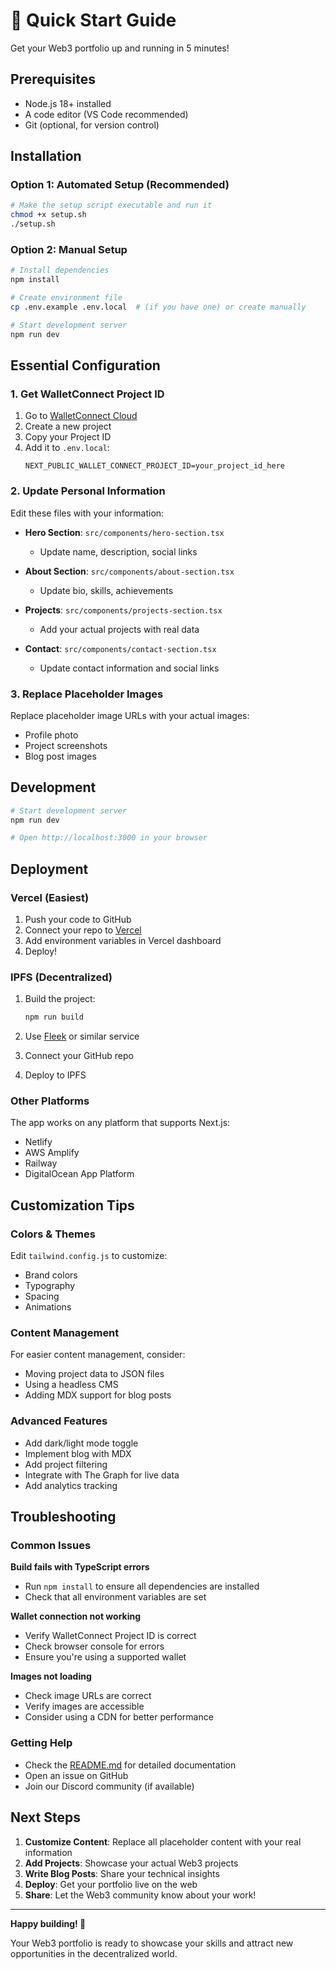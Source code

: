 # 🚀 Quick Start Guide

Get your Web3 portfolio up and running in 5 minutes!

## Prerequisites

- Node.js 18+ installed
- A code editor (VS Code recommended)
- Git (optional, for version control)

## Installation

### Option 1: Automated Setup (Recommended)

```bash
# Make the setup script executable and run it
chmod +x setup.sh
./setup.sh
```

### Option 2: Manual Setup

```bash
# Install dependencies
npm install

# Create environment file
cp .env.example .env.local  # (if you have one) or create manually

# Start development server
npm run dev
```

## Essential Configuration

### 1. Get WalletConnect Project ID

1. Go to [WalletConnect Cloud](https://cloud.walletconnect.com/)
2. Create a new project
3. Copy your Project ID
4. Add it to `.env.local`:
   ```env
   NEXT_PUBLIC_WALLET_CONNECT_PROJECT_ID=your_project_id_here
   ```

### 2. Update Personal Information

Edit these files with your information:

- **Hero Section**: `src/components/hero-section.tsx`
  - Update name, description, social links
  
- **About Section**: `src/components/about-section.tsx`
  - Update bio, skills, achievements
  
- **Projects**: `src/components/projects-section.tsx`
  - Add your actual projects with real data
  
- **Contact**: `src/components/contact-section.tsx`
  - Update contact information and social links

### 3. Replace Placeholder Images

Replace placeholder image URLs with your actual images:
- Profile photo
- Project screenshots
- Blog post images

## Development

```bash
# Start development server
npm run dev

# Open http://localhost:3000 in your browser
```

## Deployment

### Vercel (Easiest)

1. Push your code to GitHub
2. Connect your repo to [Vercel](https://vercel.com)
3. Add environment variables in Vercel dashboard
4. Deploy!

### IPFS (Decentralized)

1. Build the project:
   ```bash
   npm run build
   ```

2. Use [Fleek](https://fleek.co/) or similar service
3. Connect your GitHub repo
4. Deploy to IPFS

### Other Platforms

The app works on any platform that supports Next.js:
- Netlify
- AWS Amplify
- Railway
- DigitalOcean App Platform

## Customization Tips

### Colors & Themes

Edit `tailwind.config.js` to customize:
- Brand colors
- Typography
- Spacing
- Animations

### Content Management

For easier content management, consider:
- Moving project data to JSON files
- Using a headless CMS
- Adding MDX support for blog posts

### Advanced Features

- Add dark/light mode toggle
- Implement blog with MDX
- Add project filtering
- Integrate with The Graph for live data
- Add analytics tracking

## Troubleshooting

### Common Issues

**Build fails with TypeScript errors**
- Run `npm install` to ensure all dependencies are installed
- Check that all environment variables are set

**Wallet connection not working**
- Verify WalletConnect Project ID is correct
- Check browser console for errors
- Ensure you're using a supported wallet

**Images not loading**
- Check image URLs are correct
- Verify images are accessible
- Consider using a CDN for better performance

### Getting Help

- Check the [README.md](./README.md) for detailed documentation
- Open an issue on GitHub
- Join our Discord community (if available)

## Next Steps

1. **Customize Content**: Replace all placeholder content with your real information
2. **Add Projects**: Showcase your actual Web3 projects
3. **Write Blog Posts**: Share your technical insights
4. **Deploy**: Get your portfolio live on the web
5. **Share**: Let the Web3 community know about your work!

---

**Happy building! 🎉**

Your Web3 portfolio is ready to showcase your skills and attract new opportunities in the decentralized world.
